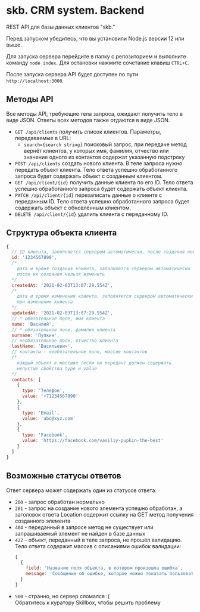 # skb. CRM system. Backend

REST API для базы данных клиентов "skb."

Перед запуском убедитесь, что вы установили Node.js версии 12 или выше.

Для запуска сервера перейдите в папку с репозиторием и выполните команду
`node index`. Для остановки нажмите сочетание клавиш `CTRL+C`.

После запуска сервера API будет доступен по пути `http://localhost:3000`.

## Методы API

Все методы API, требующие тела запроса, ожидают получить тело в виде JSON.
Ответы всех методов также отдаются в виде JSON.

* `GET /api/clients` получить список клиентов.
  Параметры, передаваемые в URL:
  * `search={search string}` поисковый запрос, при передаче метод
    вернёт клиентов, у которых имя, фамилия, отчество или значение одного
    из контактов содержат указанную подстроку
* `POST /api/clients` создать нового клиента. В теле запроса нужно
  передать объект клиента. Тело ответа успешно обработанного запроса
  будет содержать объект с созданным клиентом.
* `GET /api/client/{id}` получить данные клиента по его ID. Тело ответа
  успешно обработанного запроса будет содержать объект клиента.
* `PATCH /api/client/{id}` перезаписать данные о клиенте с переданным ID.
  Тело ответа успешно обработанного запроса будет содержать объект
  с обновлённым клиентом.
* `DELETE /api/client/{id}` удалить клиента с переданному ID.

## Структура объекта клиента

```javascript
{
  // ID клиента, заполняется сервером автоматически, после создания нельзя изменить
  id: '1234567890',
  /*
    дата и время создания клиента, заполняется сервером автоматически
    после их создания нельзя изменить
  */
  createdAt: '2021-02-03T13:07:29.554Z',
  /*
    дата и время изменения клиента, заполняется сервером автоматически
    при изменении клиента
  */
  updatedAt: '2021-02-03T13:07:29.554Z',
  // * обязательное поле, имя клиента
  name: 'Василий',
  // * обязательное поле, фамилия клиента
  surname: 'Пупкин',
  // необязательное поле, отчество клиента
  lastName: 'Васильевич',
  // контакты - необязательное поле, массив контактов
  /*
    каждый объект в массиве (если он передан) должен содержать
    непустые свойства type и value
  */
  contacts: [
    {
      type: 'Телефон',
      value: '+71234567890'
    },
    {
      type: 'Email',
      value: 'abc@xyz.com'
    },
    {
      type: 'Facebook',
      value: 'https://facebook.com/vasiliy-pupkin-the-best'
    }
  ]
}
```

## Возможные статусы ответов

Ответ сервера может содержать один из статусов ответа:
* `200` - запрос обработан нормально
* `201` - запрос на создание нового элемента успешно обработан, а
  заголовок ответа Location содержит ссылку на GET метод получения
  созданного элемента
* `404` - переданный в запросе метод не существует или запрашиваемый элемент не найден в базе данных
* `422` - объект, переданный в теле запроса, не прошёл валидацию. Тело ответа содержит массив с описаниями ошибок валидации:
  ```javascript
  [
    {
      field: 'Название поля объекта, в котором произошла ошибка',
      message: 'Сообщение об ошибке, которое можно показать пользователю'
    }
  ]
  ```
* `500` - странно, но сервер сломался :(<br>Обратитесь к куратору Skillbox, чтобы решить проблему
